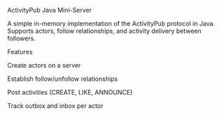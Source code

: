 ActivityPub Java Mini-Server

A simple in-memory implementation of the ActivityPub protocol in Java.
Supports actors, follow relationships, and activity delivery between followers.

Features

Create actors on a server

Establish follow/unfollow relationships

Post activities (CREATE, LIKE, ANNOUNCE)

Track outbox and inbox per actor
